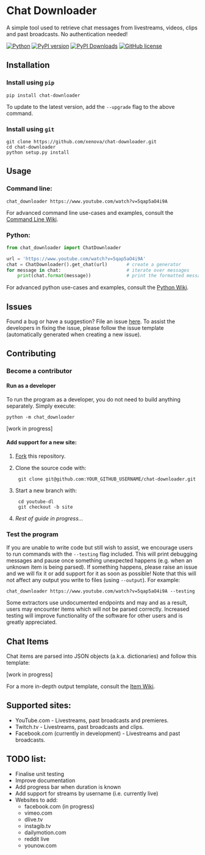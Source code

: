 # Chat Downloader
A simple tool used to retrieve chat messages from livestreams, videos, clips and past broadcasts. No authentication needed!

[![Python](https://img.shields.io/pypi/pyversions/chat-downloader)](https://pypi.org/project/chat-downloader)
[![PyPI version](https://img.shields.io/pypi/v/chat-downloader.svg)](https://pypi.org/project/chat-downloader)
[![PyPI Downloads](https://img.shields.io/pypi/dm/chat-downloader)](https://pypi.org/project/chat-downloader)
[![GitHub license](https://img.shields.io/github/license/xenova/chat-downloader)](https://github.com/xenova/chat-downloader/blob/master/LICENSE)



<!---
[![GitHub issues](https://img.shields.io/github/issues/xenova/chat-downloader)](https://badge.fury.io/py/chat-downloader)
[![GitHub forks](https://img.shields.io/github/forks/xenova/chat-downloader)](https://badge.fury.io/py/chat-downloader)
[![GitHub stars](https://img.shields.io/github/stars/xenova/chat-downloader)](https://badge.fury.io/py/chat-downloader)
[![Downloads](https://img.shields.io/github/downloads/xenova/chat-downloader/total.svg)](https://github.com/xenova/chat-downloader/releases)
-->

## Installation
### Install using `pip`
```
pip install chat-downloader
```

To update to the latest version, add the `--upgrade` flag to the above command.
### Install using `git`
```
git clone https://github.com/xenova/chat-downloader.git
cd chat-downloader
python setup.py install
```

## Usage

### Command line:
```
chat_downloader https://www.youtube.com/watch?v=5qap5aO4i9A
```

For advanced command line use-cases and examples, consult the [Command Line Wiki](https://github.com/xenova/chat-downloader/wiki/Command-Line-Usage).


### Python:
```python
from chat_downloader import ChatDownloader

url = 'https://www.youtube.com/watch?v=5qap5aO4i9A'
chat = ChatDownloader().get_chat(url)       # create a generator
for message in chat:                        # iterate over messages
    print(chat.format(message))             # print the formatted message
```
For advanced python use-cases and examples, consult the [Python Wiki](https://github.com/xenova/chat-downloader/wiki/Python-Documentation).

## Issues
Found a bug or have a suggestion? File an issue [here](https://github.com/xenova/chat-downloader/issues/new). To assist the developers in fixing the issue, please follow the issue template (automatically generated when creating a new issue).

## Contributing
### Become a contributor
#### Run as a developer
To run the program as a developer, you do not need to build anything separately. Simply execute:
```
python -m chat_downloader
```
[work in progress]

#### Add support for a new site:
1. [Fork](https://github.com/xenova/chat-downloader/fork) this repository.
2. Clone the source code with:

        git clone git@github.com:YOUR_GITHUB_USERNAME/chat-downloader.git
3. Start a new branch with:

        cd youtube-dl
        git checkout -b site
4. *Rest of guide in progress...*

### Test the program
If you are unable to write code but still wish to assist, we encourage users to run commands with the `--testing` flag included. This will print debugging messages and pause once something unexpected happens (e.g. when an unknown item is being parsed). If something happens, please raise an issue and we will fix it or add support for it as soon as possible!
Note that this will not affect any output you write to files (using `--output`).
 For example:

```
chat_downloader https://www.youtube.com/watch?v=5qap5aO4i9A --testing
```

Some extractors use undocumented endpoints and may and as a result, users may encounter items which will not be parsed correctly. Increased testing will improve functionality of the software for other users and is greatly appreciated.


## Chat Items
Chat items are parsed into JSON objects (a.k.a. dictionaries) and follow this template:

[work in progress]

For a more in-depth output template, consult the [Item Wiki](https://github.com/xenova/chat-downloader/wiki/Item-Template).

## Supported sites:
- YouTube.com - Livestreams, past broadcasts and premieres.
- Twitch.tv - Livestreams, past broadcasts and clips.
- Facebook.com (currently in development) - Livestreams and past broadcasts.

## TODO list:
- Finalise unit testing
- Improve documentation
- Add progress bar when duration is known
- Add support for streams by username (i.e. currently live)
- Websites to add:
    - facebook.com (in progress)
    - vimeo.com
    - dlive.tv
    - instagib.tv
    - dailymotion.com
    - reddit live
    - younow.com
